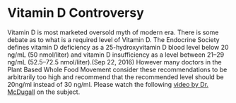 # Vitamin D Controversy

Vitamin D is most marketed oversold myth of modern era. 
There is some debate as to what is a required level of Vitamin D. 
The Endocrine Society defines vitamin D deficiency as a 25-hydroxyvitamin D blood level below 20 ng/mL (50 nmol/liter) and vitamin D insufficiency as a level between 21–29 ng/mL (52.5–72.5 nmol/liter).(Sep 22, 2016)
However many doctors in the Plant Based Whole Food Movement consider these recommendations to be arbitrarily too high and recommend that the recommended level should be 20ng/ml instead of 30 ng/ml. 
Please watch the following [video by Dr. McDugall](https://youtu.be/d2zCUyppVd0) on the subject.